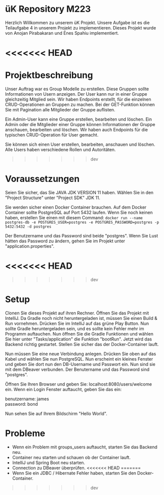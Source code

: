 # üK Repository M223

Herzlich Willkommen zu unserem üK Projekt. Unsere Aufgabe ist es die Teilaufgabe 4 in unserem Projekt zu implementieren.
Dieses Projekt wurde von Anojan Pirabakaran und Enes Spahiu implementiert.

<<<<<<< HEAD
=======
# Projektbeschreibung
Unser Auftrag war es Group Modelle zu erstellen. Diese Gruppen sollte Informationen von Usern anzeigen. Der User kann nur in einer Gruppe gleichzeitig Mitglied sein.
Wir haben Endpoints erstellt, für die einzelnen CRUD-Operationen an Gruppen zu machen. Bei der GET-Funktion können Sie mit Pagination alle Mitglieder der Gruppe auflisten. 

Ein Admin-User kann eine Gruppe erstellen, bearbeiten und löschen. Ein Admin oder die Mitglieder einer Gruppe können Informationen der Gruppe anschauen, bearbeiten und löschen. Wir haben auch Endpoints für die typischen CRUD-Operation für User gemacht. 

Sie können sich einen User erstellen, bearbeiten, anschauen und löschen. Alle Users haben verschiedene Rollen und Autoritäten. 

>>>>>>> dev
# Voraussetzungen
Seien Sie sicher, das Sie JAVA JDK VERSION 11 haben.
Wählen Sie in den "Project Structure" unter "Project SDK" JDK 11.

Sie werden sicher einen Docker Container brauchen. Auf dem Docker Container sollte PostgreSQL auf Port 5432 laufen.
Wenn Sie noch keinen haben, erstellen Sie einen mit diesem Command:
`docker run --name postgres-db -e POSTGRES_USER=postgres -e POSTGRES_PASSWORD=postgres -p 5432:5432 -d postgres`

Der Benutzername und das Password sind beide "postgres".
Wenn Sie Lust hätten das Password zu ändern, gehen Sie im Projekt unter "application.properties".

<<<<<<< HEAD
=======

>>>>>>> dev
# Setup
Clonen Sie dieses Projekt auf ihren Rechner. Öffnen Sie das Projekt mit IntelliJ.
Da Gradle noch nicht heruntergeladen ist, müssen Sie einen Build & Run vornehmen. Drücken Sie im IntelliJ auf das grüne Play Button.
Nun sollte Gradle heruntergeladen sein, und es sollte kein Fehler mehr im Programm auftauchen. Nun öffnen Sie die Gradle Funktionen und wählen Sie hier unter "Tasks/application" die Funktion "bootRun".
Jetzt wird das Backend richtig gestartet. Stellen Sie sicher das der Docker-Container lauft.

Nun müssen Sie eine neue Verbindung anlegen. Drücken Sie oben auf das Kabel und wählen Sie nun PostgreSQL. Nun erscheint ein kleines Fenster und geben Sie dort nun den DB-Username und Passwort ein. Nun sind sie mit dem DBeaver verbunden.
Der Benutername und das Password sind "postgres".

Öffnen Sie Ihren Browser und geben Sie: localhost:8080/users/welcome ein.
Wenn ein Login Fenster auftaucht, geben Sie das ein:


benutzername: james     
password: bond

Nun sehen Sie auf Ihrem Bildschirm "Hello World".


# Probleme
- Wenn ein Problem mit groups_users auftaucht, starten Sie das Backend neu.
- Container neu starten und schauen ob der Container lauft.
- IntelliJ und Spring Boot neu starten.
- Connection zu DBeaver überprüfen.
<<<<<<< HEAD
=======
- Wenn Sie ein JDBC / Hibernate Fehler haben, starten Sie den Docker-Container.

>>>>>>> dev
